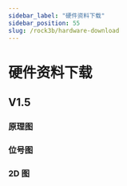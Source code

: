 ```yaml
---
sidebar_label: "硬件资料下载"
sidebar_position: 55
slug: /rock3b/hardware-download
---
```


# 硬件资料下载

## V1.5

### 原理图

### 位号图

### 2D 图
